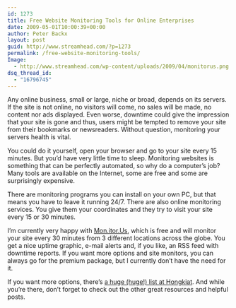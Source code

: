 ```yaml
---
id: 1273
title: Free Website Monitoring Tools for Online Enterprises
date: 2009-05-01T10:00:39+00:00
author: Peter Backx
layout: post
guid: http://www.streamhead.com/?p=1273
permalink: /free-website-monitoring-tools/
Image:
  - http://www.streamhead.com/wp-content/uploads/2009/04/monitorus.png
dsq_thread_id:
  - "16796745"
---
```

Any online business, small or large, niche or broad, depends on its servers. If the site is not online, no visitors will come, no sales will be made, no content nor ads displayed. Even worse, downtime could give the impression that your site is gone and thus, users might be tempted to remove your site from their bookmarks or newsreaders. Without question, monitoring your servers health is vital.

You could do it yourself, open your browser and go to your site every 15 minutes. But you&#8217;d have very little time to sleep. Monitoring websites is something that can be perfectly automated, so why do a computer&#8217;s job? Many tools are available on the Internet, some are free and some are surprisingly expensive.

There are monitoring programs you can install on your own PC, but that means you have to leave it running 24/7. There are also online monitoring services. You give them your coordinates and they try to visit your site every 15 or 30 minutes.

I&#8217;m currently very happy with <a title="Free website monitoring" href="http://mon.itor.us/" target="_blank">Mon.itor.Us</a>, which is free and will monitor your site every 30 minutes from 3 different locations across the globe. You get a nice uptime graphic, e-mail alerts and, if you like, an RSS feed with downtime reports. If you want more options and site monitors, you can always go for the premium package, but I currently don&#8217;t have the need for it.

If you want more options, there&#8217;s <a title="Monitor Website Up / Downtime" href="http://www.hongkiat.com/blog/monitor-website-up-downtime-30-free-web-services-and-tools/" target="_blank">a huge (huge!) list at Hongkiat</a>. And while you&#8217;re there, don&#8217;t forget to check out the other great resources and helpful posts.

<!-- AddThis Advanced Settings generic via filter on the_content -->

<!-- AddThis Share Buttons generic via filter on the_content -->